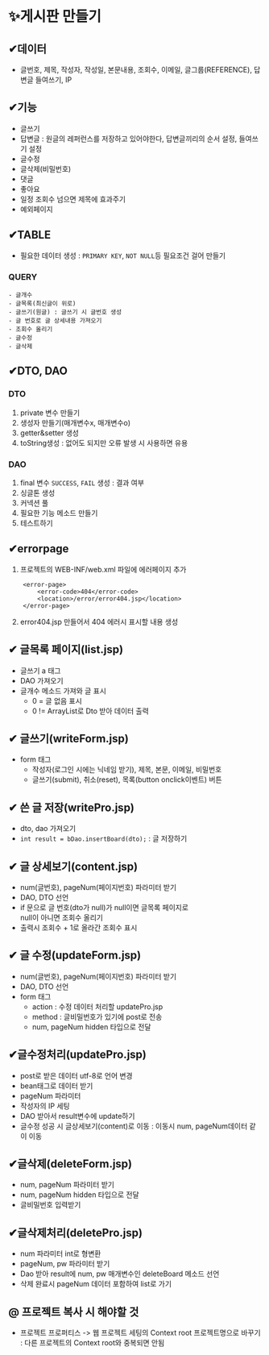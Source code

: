 # ✨게시판 만들기

##  ✔데이터
- 글번호, 제목, 작성자, 작성일, 본문내용, 조회수, 이메일, 글그룹(REFERENCE), 답변글 들여쓰기, IP

## ✔기능
- 글쓰기
- 답변글 : 원글의 레퍼런스를 저장하고 있어야한다, 답변글끼리의 순서 설정, 들여쓰기 설정
- 글수정
- 글삭제(비밀번호)
- 댓글
- 좋아요
- 일정 조회수 넘으면 제목에 효과주기
- 예외페이지

## ✔TABLE 
- 필요한 데이터 생성 : `PRIMARY KEY`, `NOT NULL`등 필요조건 걸어 만들기
### QUERY  
    - 글개수
    - 글목록(최신글이 위로)
    - 글쓰기(원글) : 글쓰기 시 글번호 생성
    - 글 번호로 글 상세내용 가져오기
    - 조회수 올리기
    - 글수정
    - 글삭제

## ✔DTO, DAO
### DTO
1. private 변수 만들기
2. 생성자 만들기(매개변수x, 매개변수o)
3. getter&setter 생성
4. toString생성 : 없어도 되지만 오류 발생 시 사용하면 유용

### DAO
1. final 변수 `SUCCESS`, `FAIL` 생성 : 결과 여부
2. 싱글톤 생성
3. 커넥션 풀
4. 필요한 기능 메소드 만들기
5. 테스트하기

## ✔errorpage 
1. 프로젝트의 WEB-INF/web.xml 파일에 에러페이지 추가
```
    <error-page>
        <error-code>404</error-code>
        <location>/error/error404.jsp</location>
	</error-page>
```
2. error404.jsp 만들어서 404 에러시 표시할 내용 생성

## ✔ 글목록 페이지(list.jsp)
- 글쓰기 a 태그
- DAO 가져오기
- 글개수 메소드 가져와 글 표시
    - 0 = 글 없음 표시
    - 0 != ArrayList로 Dto 받아 데이터 출력

## ✔ 글쓰기(writeForm.jsp)
- form 태그
    - 작성자(로그인 시에는 닉네임 받기), 제목, 본문, 이메일, 비밀번호
    - 글쓰기(submit), 취소(reset), 목록(button onclick이벤트) 버튼

## ✔ 쓴 글 저장(writePro.jsp)
- dto, dao 가져오기
- `int result = bDao.insertBoard(dto);`	: 글 저장하기

## ✔ 글 상세보기(content.jsp)
- num(글번호), pageNum(페이지번호) 파라미터 받기
- DAO, DTO 선언
- if 문으로 글 번호(dto가 null)가 null이면 글목록 페이지로   
 null이 아니면 조회수 올리기
- 출력시 조회수 + 1로 올라간 조회수 표시

## ✔ 글 수정(updateForm.jsp)
- num(글번호), pageNum(페이지번호) 파라미터 받기
- DAO, DTO 선언
- form 태그
    - action : 수정 데이터 처리할 updatePro.jsp
    - method : 글비밀번호가 있기에 post로 전송
    - num, pageNum hidden 타입으로 전달

## ✔글수정처리(updatePro.jsp)
- post로 받은 데이터 utf-8로 언어 변경
- bean태그로 데이터 받기
- pageNum 파라미터 
- 작성자의 IP 세팅
- DAO 받아서 result변수에 update하기
- 글수정 성공 시 글상세보기(content)로 이동 : 이동시 num, pageNum데이터 같이 이동

## ✔글삭제(deleteForm.jsp)
- num, pageNum 파라미터 받기
- num, pageNum hidden 타입으로 전달
- 글비밀번호 입력받기

## ✔글삭제처리(deletePro.jsp)
- num 파라미터 int로 형변환
- pageNum, pw 파라미터 받기
- Dao 받아 result에 num, pw 매개변수인 deleteBoard 메소드 선언
- 삭제 완료시 pageNum 데이터 포함하여 list로 가기



## @ 프로젝트 복사 시 해야할 것
- 프로젝트 프로퍼티스 -> 웹 프로젝트 세팅의 Context root 프로젝트명으로 바꾸기 : 다른 프로젝트의 Context root와 중복되면 안됨